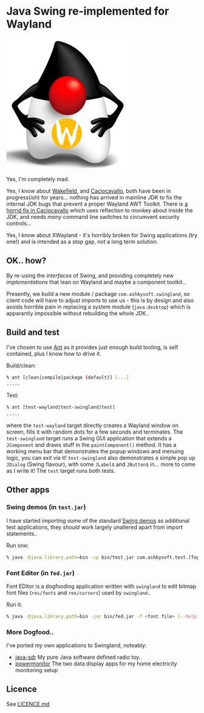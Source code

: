 # Java Swing re-implemented for Wayland

![Duke sporting a Wayland logo](res/swingland-duke-wayland.png)

Yes, I'm completely mad.

Yes, I know about [Wakefield](https://wiki.openjdk.org/display/wakefield/OpenJDK+Project+Wakefield+-+Wayland+desktop+support+for+JDK+on+Linux),
and [Caciocavallo](https://github.com/CaciocavalloSilano/caciocavallo), both have been in progress(ish) for years... nothing has arrived in
mainline JDK to fix the internal JDK bugs that prevent a proper Wayland AWT Toolkit. There is
[a horrid fix in Caciocavallo](https://github.com/CaciocavalloSilano/caciocavallo/blob/master/cacio-tta/src/main/java/com/github/caciocavallosilano/cacio/ctc/junit/CacioExtension.java)
which uses reflection to monkey about inside the JDK, and needs *many* command line switches to circumvent security controls...

Yes, I know about XWayland - it's horribly broken for Swing applications (try one!) and is intended as a stop gap, not a long term solution.

## OK.. how?

By re-using the _interfaces_ of Swing, and providing completely new _implementations_ that lean on Wayland and maybe a component toolkit..

Presently, we build a new module / package `com.ashbysoft.swingland`, so client code will have to adjust imports to use us - this is by design
and also avoids horrible pain in replacing a system module (`java.desktop`) which is apparantly impossible without rebuilding the whole JDK..

## Build and test

I've chosen to use [Ant](https://ant.apache.org) as it provides just enough build tooling, is self contained, plus I know how to drive it.

Build/clean:
```bash
% ant [clean|compile|package (default)] [...]
.....
```

Test:
```bash
% ant [test-wayland|test-swingland|test]
.....
```

where the `test-wayland` target directly creates a Wayland window on screen, fills it with random dots for a few seconds and terminates.
The `test-swingland` target runs a Swing GUI application that extends a `JComponent` and draws stuff in the `paintComponent()` method.
It has a working menu bar that demonstrates the popup windows and menuing logic, you can exit via it! `test-swingland` also demonstrates
a simple pop up `JDialog` (Swing flavour), with some `JLabel`s and `JButton`s in... more to come as I write it!
The `test` target runs both tests.

## Other apps

### Swing demos (in `test.jar`)

I have started importing some of the standard [Swing demos](https://docs.oracle.com/javase/tutorial/uiswing/components/index.html) as additional
test applications, they _should_ work largely unaltered apart from import statements..

Run one:
```bash
% java -Djava.library.path=bin -cp bin/test.jar com.ashbysoft.test.[TopLevelDemo|ButtonDemo]
```

### Font Editor (in `fed.jar`)

Font EDitor is a dogfooding application written with `swingland` to edit bitmap font files (`res/fonts` and `res/cursors`) used by `swingland`..

Run it:
```bash
% java -Djava.library.path=bin -jar bin/fed.jar -f <font file> [--help]
```

### More Dogfood..

I've ported my own applications to Swingland, noteably:
 * [java-sdr](/phlash/java-sdr) My pure Java software defined radio toy..
 * [powermonitor](/phlash/powermonitor) The two data display apps for my home electricity monitoring setup

## Licence

See [LICENCE.md](LICENCE.md)
